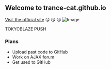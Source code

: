 ## Welcome to trance-cat.github.io

[Visit the official site](http://www.trance-cat.com)
:kissing_heart: :kissing_heart: :kissing_heart:
![Image](http://www.trance-cat.com/img/trance-cat-logo.png)

TOKYOBLAZE PUSH

### Plans
- Upload past code to GitHub
- Work on AJAX forum
- Get used to GitHub
